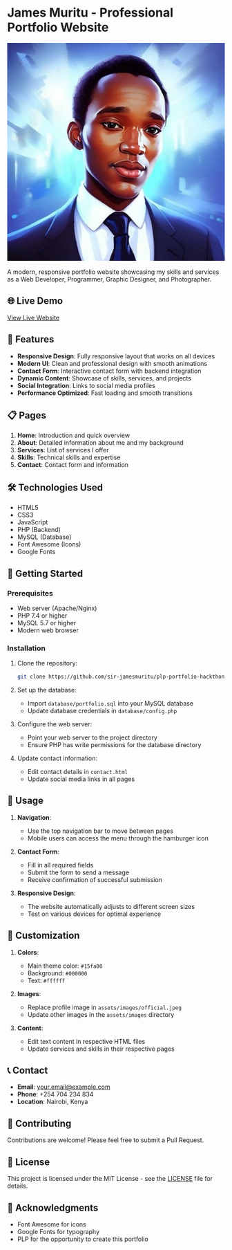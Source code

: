 # James Muritu - Professional Portfolio Website

![Portfolio Preview](assets/images/official.jpeg)

A modern, responsive portfolio website showcasing my skills and services as a Web Developer, Programmer, Graphic Designer, and Photographer.

## 🌐 Live Demo
[View Live Website](https://sir-jamesmuritu.github.io/plp-portfolio-hackthone1)

## 🚀 Features

- **Responsive Design**: Fully responsive layout that works on all devices
- **Modern UI**: Clean and professional design with smooth animations
- **Contact Form**: Interactive contact form with backend integration
- **Dynamic Content**: Showcase of skills, services, and projects
- **Social Integration**: Links to social media profiles
- **Performance Optimized**: Fast loading and smooth transitions

## 📋 Pages

1. **Home**: Introduction and quick overview
2. **About**: Detailed information about me and my background
3. **Services**: List of services I offer
4. **Skills**: Technical skills and expertise
5. **Contact**: Contact form and information

## 🛠️ Technologies Used

- HTML5
- CSS3
- JavaScript
- PHP (Backend)
- MySQL (Database)
- Font Awesome (Icons)
- Google Fonts

## 🚀 Getting Started

### Prerequisites

- Web server (Apache/Nginx)
- PHP 7.4 or higher
- MySQL 5.7 or higher
- Modern web browser

### Installation

1. Clone the repository:
   ```bash
   git clone https://github.com/sir-jamesmuritu/plp-portfolio-hackthone1.git
   ```

2. Set up the database:
   - Import `database/portfolio.sql` into your MySQL database
   - Update database credentials in `database/config.php`

3. Configure the web server:
   - Point your web server to the project directory
   - Ensure PHP has write permissions for the database directory

4. Update contact information:
   - Edit contact details in `contact.html`
   - Update social media links in all pages

## 📝 Usage

1. **Navigation**:
   - Use the top navigation bar to move between pages
   - Mobile users can access the menu through the hamburger icon

2. **Contact Form**:
   - Fill in all required fields
   - Submit the form to send a message
   - Receive confirmation of successful submission

3. **Responsive Design**:
   - The website automatically adjusts to different screen sizes
   - Test on various devices for optimal experience

## 🔧 Customization

1. **Colors**:
   - Main theme color: `#15fa00`
   - Background: `#000000`
   - Text: `#ffffff`

2. **Images**:
   - Replace profile image in `assets/images/official.jpeg`
   - Update other images in the `assets/images` directory

3. **Content**:
   - Edit text content in respective HTML files
   - Update services and skills in their respective pages

## 📞 Contact

- **Email**: [your.email@example.com](mailto:your.email@example.com)
- **Phone**: +254 704 234 834
- **Location**: Nairobi, Kenya

## 🤝 Contributing

Contributions are welcome! Please feel free to submit a Pull Request.

## 📄 License

This project is licensed under the MIT License - see the [LICENSE](LICENSE) file for details.

## 🙏 Acknowledgments

- Font Awesome for icons
- Google Fonts for typography
- PLP for the opportunity to create this portfolio
